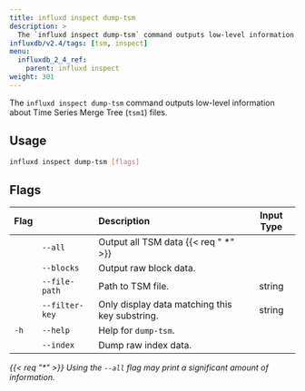 ```yaml
---
title: influxd inspect dump-tsm
description: >
  The `influxd inspect dump-tsm` command outputs low-level information about `tsi1` files.
influxdb/v2.4/tags: [tsm, inspect]
menu:
  influxdb_2_4_ref:
    parent: influxd inspect
weight: 301
---
```


The `influxd inspect dump-tsm` command outputs low-level information about
Time Series Merge Tree (`tsm1`) files.

## Usage
```sh
influxd inspect dump-tsm [flags]
```

## Flags
| Flag |                | Description                                    | Input Type |
| :--- | :------------- | :--------------------------------------------- | :--------: |
|      | `--all`        | Output all TSM data {{< req " \*" >}}          |            |
|      | `--blocks`     | Output raw block data.                         |            |
|      | `--file-path`  | Path to TSM file.                              |   string   |
|      | `--filter-key` | Only display data matching this key substring. |   string   |
| `-h` | `--help`       | Help for `dump-tsm`.                           |            |
|      | `--index`      | Dump raw index data.                           |            |

_{{< req "\*" >}} Using the `--all` flag may print a significant amount of information._
